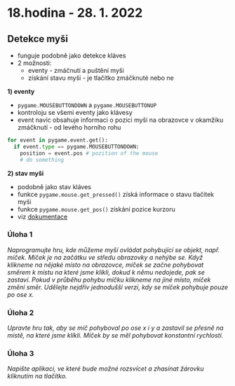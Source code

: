# 18.hodina - 28. 1. 2022

## Detekce myši

- funguje podobně jako detekce kláves
- 2 možnosti:
  - eventy - zmáčnutí a puštění myši
  - získání stavu myši - je tlačítko zmáčknuté nebo ne

**1) eventy**
- `pygame.MOUSEBUTTONDOWN` a `pygame.MOUSEBUTTONUP`
- kontroloju se všemi eventy jako klávesy
- event navíc obsahuje informaci o pozici myši na obrazovce v okamžiku zmáčknutí - od levého horního rohu

``` python
for event in pygame.event.get():
  if event.type == pygame.MOUSEBUTTONDOWN:
    position = event.pos # pozition of the mouse
    # do something 
```

**2) stav myši**
- podobně jako stav kláves
- funkce `pygame.mouse.get_pressed()` získá informace o stavu tlačítek myši
- funkce `pygame.mouse.get_pos()` získání pozice kurzoru
- viz [dokumentace](https://www.pygame.org/docs/ref/mouse.html)

### Úloha 1

*Naprogramujte hru, kde můžeme myší ovládat pohybující se objekt, např. míček. Míček je na začátku ve středu obrazovky a nehýbe se. Když klikneme na nějaké místo na obrazovce, míček se začne pohybovat směrem k místu na které jsme klikli, dokud k němu nedojede, pak se zastaví. Pokud v průběhu pohybu míčku klikneme na jiné místo, míček změní směr. Udělejte nejdřív jednodušší verzi, kdy se míček pohybuje pouze po ose x.*

### Úloha 2

*Upravte hru tak, aby se míč pohyboval po ose x i y a zastavil se přesně na místě, na které jsme klikli. Míček by se měl pohybovat konstantní rychlostí.*

### Úloha 3

*Napište aplikaci, ve které bude možné rozsvícet a zhasínat žárovku kliknutím na tlačítko.*


